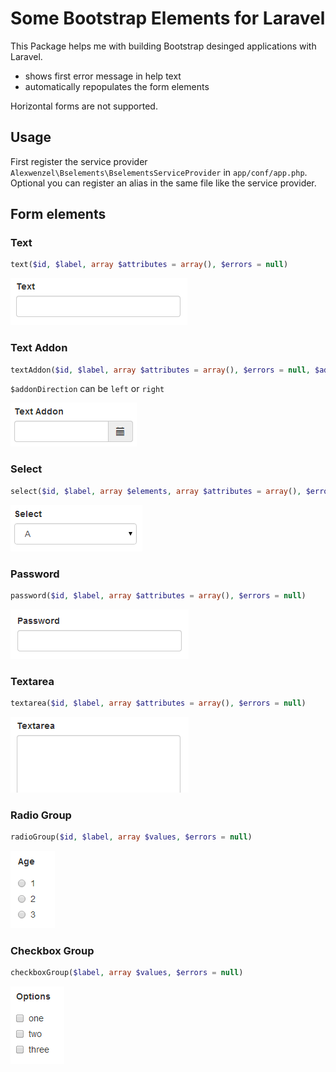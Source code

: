 # Some Bootstrap Elements for Laravel

This Package helps me with building Bootstrap desinged applications with Laravel.

  * shows first error message in help text
  * automatically repopulates the form elements

Horizontal forms are not supported.

## Usage

First register the service provider ``Alexwenzel\Bselements\BselementsServiceProvider`` in ``app/conf/app.php``.  
Optional you can register an alias in the same file like the service provider.

## Form elements

### Text

````php
text($id, $label, array $attributes = array(), $errors = null)
````

![text](img/text.png)

### Text Addon

````php
textAddon($id, $label, array $attributes = array(), $errors = null, $addonDirection, $addonContent)
````

``$addonDirection`` can be ``left`` or ``right``

![text](img/textaddon.png)

### Select

````php
select($id, $label, array $elements, array $attributes = array(), $errors = null)
````

![text](img/select.png)

### Password

````php
password($id, $label, array $attributes = array(), $errors = null)
````

![password](img/password.png)

### Textarea

````php
textarea($id, $label, array $attributes = array(), $errors = null)
````

![textarea](img/textarea.png)

### Radio Group

````php
radioGroup($id, $label, array $values, $errors = null)
````

![radio](img/radio.png)

### Checkbox Group

````php
checkboxGroup($label, array $values, $errors = null)
````

![checkbox](img/checkbox.png)